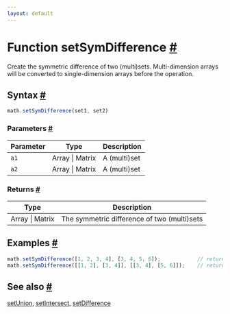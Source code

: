 ```yaml
---
layout: default
---
```


<!-- Note: This file is automatically generated from source code comments. Changes made in this file will be overridden. -->

<h1 id="function-setsymdifference">Function setSymDifference <a href="#function-setsymdifference" title="Permalink">#</a></h1>

Create the symmetric difference of two (multi)sets.
Multi-dimension arrays will be converted to single-dimension arrays before the operation.


<h2 id="syntax">Syntax <a href="#syntax" title="Permalink">#</a></h2>

```js
math.setSymDifference(set1, set2)
```

<h3 id="parameters">Parameters <a href="#parameters" title="Permalink">#</a></h3>

Parameter | Type | Description
--------- | ---- | -----------
`a1` | Array &#124; Matrix | A (multi)set
`a2` | Array &#124; Matrix | A (multi)set

<h3 id="returns">Returns <a href="#returns" title="Permalink">#</a></h3>

Type | Description
---- | -----------
Array &#124; Matrix | The symmetric difference of two (multi)sets


<h2 id="examples">Examples <a href="#examples" title="Permalink">#</a></h2>

```js
math.setSymDifference([1, 2, 3, 4], [3, 4, 5, 6]);            // returns [1, 2, 5, 6]
math.setSymDifference([[1, 2], [3, 4]], [[3, 4], [5, 6]]);    // returns [1, 2, 5, 6]
```


<h2 id="see-also">See also <a href="#see-also" title="Permalink">#</a></h2>

[setUnion](setUnion.html),
[setIntersect](setIntersect.html),
[setDifference](setDifference.html)
